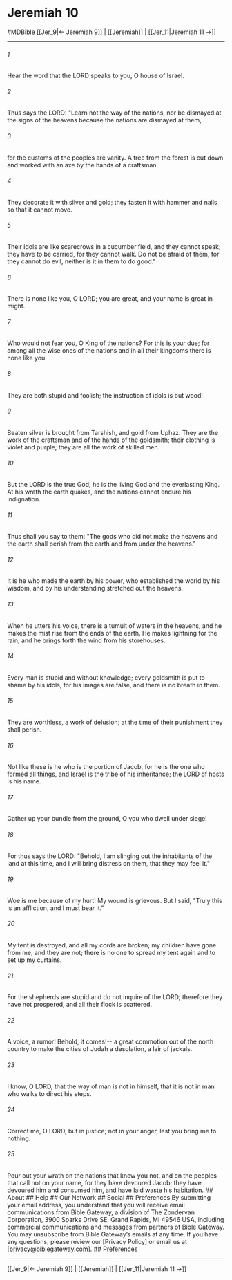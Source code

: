 # Jeremiah 10
#MDBible
[[Jer_9|← Jeremiah 9]] | [[Jeremiah]] | [[Jer_11|Jeremiah 11 →]]

***






###### 1 


Hear the word that the LORD speaks to you, O house of Israel. 





###### 2 


Thus says the LORD: "Learn not the way of the nations, nor be dismayed at the signs of the heavens because the nations are dismayed at them, 





###### 3 


for the customs of the peoples are vanity. A tree from the forest is cut down and worked with an axe by the hands of a craftsman. 





###### 4 


They decorate it with silver and gold; they fasten it with hammer and nails so that it cannot move. 





###### 5 


Their idols are like scarecrows in a cucumber field, and they cannot speak; they have to be carried, for they cannot walk. Do not be afraid of them, for they cannot do evil, neither is it in them to do good." 





###### 6 


There is none like you, O LORD; you are great, and your name is great in might. 





###### 7 


Who would not fear you, O King of the nations? For this is your due; for among all the wise ones of the nations and in all their kingdoms there is none like you. 





###### 8 


They are both stupid and foolish; the instruction of idols is but wood! 





###### 9 


Beaten silver is brought from Tarshish, and gold from Uphaz. They are the work of the craftsman and of the hands of the goldsmith; their clothing is violet and purple; they are all the work of skilled men. 





###### 10 


But the LORD is the true God; he is the living God and the everlasting King. At his wrath the earth quakes, and the nations cannot endure his indignation. 





###### 11 


Thus shall you say to them: "The gods who did not make the heavens and the earth shall perish from the earth and from under the heavens." 





###### 12 


It is he who made the earth by his power, who established the world by his wisdom, and by his understanding stretched out the heavens. 





###### 13 


When he utters his voice, there is a tumult of waters in the heavens, and he makes the mist rise from the ends of the earth. He makes lightning for the rain, and he brings forth the wind from his storehouses. 





###### 14 


Every man is stupid and without knowledge; every goldsmith is put to shame by his idols, for his images are false, and there is no breath in them. 





###### 15 


They are worthless, a work of delusion; at the time of their punishment they shall perish. 





###### 16 


Not like these is he who is the portion of Jacob, for he is the one who formed all things, and Israel is the tribe of his inheritance; the LORD of hosts is his name. 





###### 17 


Gather up your bundle from the ground, O you who dwell under siege! 





###### 18 


For thus says the LORD: "Behold, I am slinging out the inhabitants of the land at this time, and I will bring distress on them, that they may feel it." 





###### 19 


Woe is me because of my hurt! My wound is grievous. But I said, "Truly this is an affliction, and I must bear it." 





###### 20 


My tent is destroyed, and all my cords are broken; my children have gone from me, and they are not; there is no one to spread my tent again and to set up my curtains. 





###### 21 


For the shepherds are stupid and do not inquire of the LORD; therefore they have not prospered, and all their flock is scattered. 





###### 22 


A voice, a rumor! Behold, it comes!-- a great commotion out of the north country to make the cities of Judah a desolation, a lair of jackals. 





###### 23 


I know, O LORD, that the way of man is not in himself, that it is not in man who walks to direct his steps. 





###### 24 


Correct me, O LORD, but in justice; not in your anger, lest you bring me to nothing. 





###### 25 


Pour out your wrath on the nations that know you not, and on the peoples that call not on your name, for they have devoured Jacob; they have devoured him and consumed him, and have laid waste his habitation. ## About ## Help ## Our Network ## Social ## Preferences By submitting your email address, you understand that you will receive email communications from Bible Gateway, a division of The Zondervan Corporation, 3900 Sparks Drive SE, Grand Rapids, MI 49546 USA, including commercial communications and messages from partners of Bible Gateway. You may unsubscribe from Bible Gateway&rsquo;s emails at any time. If you have any questions, please review our [Privacy Policy] or email us at [privacy@biblegateway.com]. ## Preferences

***

[[Jer_9|← Jeremiah 9]] | [[Jeremiah]] | [[Jer_11|Jeremiah 11 →]]
